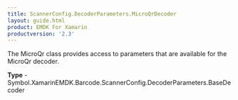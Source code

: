 ```yaml
---
title: ScannerConfig.DecoderParameters.MicroQrDecoder
layout: guide.html 
product: EMDK For Xamarin 
productversion: '2.3' 
---
```

The MicroQr class provides access to parameters that are available for the MicroQr decoder.

**Type** - Symbol.XamarinEMDK.Barcode.ScannerConfig.DecoderParameters.BaseDecoder



